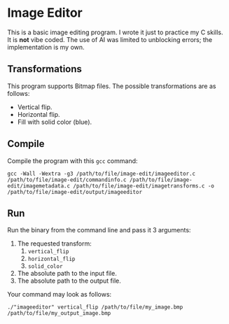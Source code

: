 # Image Editor

This is a basic image editing program. I wrote it just to practice my C skills.
It is **not** vibe coded. The use of AI was limited to unblocking errors; the
implementation is my own.

## Transformations

This program supports Bitmap files. The possible transformations are as follows:

-   Vertical flip.
-   Horizontal flip.
-   Fill with solid color (blue).

## Compile

Compile the program with this `gcc` command:

```shell
gcc -Wall -Wextra -g3 /path/to/file/image-edit/imageeditor.c /path/to/file/image-edit/commandinfo.c /path/to/file/image-edit/imagemetadata.c /path/to/file/image-edit/imagetransforms.c -o /path/to/file/image-edit/output/imageeditor
```

## Run

Run the binary from the command line and pass it 3 arguments:

1. The requested transform:
    1. `vertical_flip`
    2. `horizontal_flip`
    3. `solid_color`
2. The absolute path to the input file.
3. The absolute path to the output file.

Your command may look as follows:

```shell
./"imageeditor" vertical_flip /path/to/file/my_image.bmp /path/to/file/my_output_image.bmp
```
